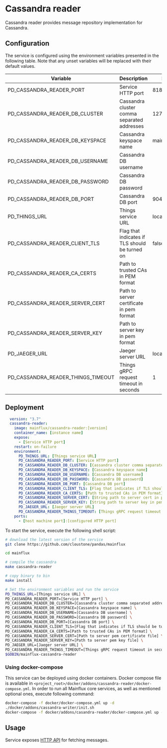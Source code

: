 # Cassandra reader

Cassandra reader provides message repository implementation for Cassandra.

## Configuration

The service is configured using the environment variables presented in the
following table. Note that any unset variables will be replaced with their
default values.

| Variable                           | Description                                    | Default        |
|------------------------------------|------------------------------------------------|----------------|
| PD_CASSANDRA_READER_PORT           | Service HTTP port                              | 8180           |
| PD_CASSANDRA_READER_DB_CLUSTER     | Cassandra cluster comma separated addresses    | 127.0.0.1      |
| PD_CASSANDRA_READER_DB_KEYSPACE    | Cassandra keyspace name                        | mainflux       |
| PD_CASSANDRA_READER_DB_USERNAME    | Cassandra DB username                          |                |
| PD_CASSANDRA_READER_DB_PASSWORD    | Cassandra DB password                          |                |
| PD_CASSANDRA_READER_DB_PORT        | Cassandra DB port                              | 9042           |
| PD_THINGS_URL                      | Things service URL                             | localhost:8181 |
| PD_CASSANDRA_READER_CLIENT_TLS     | Flag that indicates if TLS should be turned on | false          |
| PD_CASSANDRA_READER_CA_CERTS       | Path to trusted CAs in PEM format              |                |
| PD_CASSANDRA_READER_SERVER_CERT    | Path to server certificate in pem format       |                |
| PD_CASSANDRA_READER_SERVER_KEY     | Path to server key in pem format               |                |
| PD_JAEGER_URL                      | Jaeger server URL                              | localhost:6831 |
| PD_CASSANDRA_READER_THINGS_TIMEOUT | Things gRPC request timeout in seconds         | 1              |


## Deployment

```yaml
  version: "3.7"
  cassandra-reader:
    image: mainflux/cassandra-reader:[version]
    container_name: [instance name]
    expose:
      - [Service HTTP port]
    restart: on-failure
    environment:
      PD_THINGS_URL: [Things service URL]
      PD_CASSANDRA_READER_PORT: [Service HTTP port]
      PD_CASSANDRA_READER_DB_CLUSTER: [Cassandra cluster comma separated addresses]
      PD_CASSANDRA_READER_DB_KEYSPACE: [Cassandra keyspace name]
      PD_CASSANDRA_READER_DB_USERNAME: [Cassandra DB username]
      PD_CASSANDRA_READER_DB_PASSWORD: [Cassandra DB password]
      PD_CASSANDRA_READER_DB_PORT: [Cassandra DB port]
      PD_CASSANDRA_READER_CLIENT_TLS: [Flag that indicates if TLS should be turned on]
      PD_CASSANDRA_READER_CA_CERTS: [Path to trusted CAs in PEM format]
      PD_CASSANDRA_READER_SERVER_CERT: [String path to server cert in pem format]
      PD_CASSANDRA_READER_SERVER_KEY: [String path to server key in pem format]
      PD_JAEGER_URL: [Jaeger server URL]
      PD_CASSANDRA_READER_THINGS_TIMEOUT: [Things gRPC request timeout in seconds]
    ports:
      - [host machine port]:[configured HTTP port]
```

To start the service, execute the following shell script:

```bash
# download the latest version of the service
git clone https://github.com/cloustone/pandas/mainflux

cd mainflux

# compile the cassandra
make cassandra-reader

# copy binary to bin
make install

# Set the environment variables and run the service
PD_THINGS_URL=[Things service URL] \
PD_CASSANDRA_READER_PORT=[Service HTTP port] \
PD_CASSANDRA_READER_DB_CLUSTER=[Cassandra cluster comma separated addresses] \
PD_CASSANDRA_READER_DB_KEYSPACE=[Cassandra keyspace name] \
PD_CASSANDRA_READER_DB_USERNAME=[Cassandra DB username] \
PD_CASSANDRA_READER_DB_PASSWORD=[Cassandra DB password] \
PD_CASSANDRA_READER_DB_PORT=[Cassandra DB port] \
PD_CASSANDRA_READER_CLIENT_TLS=[Flag that indicates if TLS should be turned on] \
PD_CASSANDRA_READER_CA_CERTS=[Path to trusted CAs in PEM format] \
PD_CASSANDRA_READER_SERVER_CERT=[Path to server pem certificate file] \
PD_CASSANDRA_READER_SERVER_KEY=[Path to server pem key file] \
PD_JAEGER_URL=[Jaeger server URL] \
PD_CASSANDRA_READER_THINGS_TIMEOUT=[Things gRPC request timeout in seconds] \
$GOBIN/mainflux-cassandra-reader

```

### Using docker-compose

This service can be deployed using docker containers. Docker compose file is
available in `<project_root>/docker/addons/cassandra-reader/docker-compose.yml`.
In order to run all Mainflux core services, as well as mentioned optional ones,
execute following command:

```bash
docker-compose -f docker/docker-compose.yml up -d
./docker/addons/cassandra-writer/init.sh
docker-compose -f docker/addons/casandra-reader/docker-compose.yml up -d
```

## Usage

Service exposes [HTTP API][doc]  for fetching messages.

[doc]: ../swagger.yml
